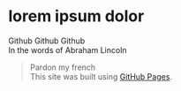 # **lorem ipsum dolor**
Github Github Github  
In the words of Abraham Lincoln
>Pardon my french  
This site was built using [GitHub Pages](https://pages.github.com/).



